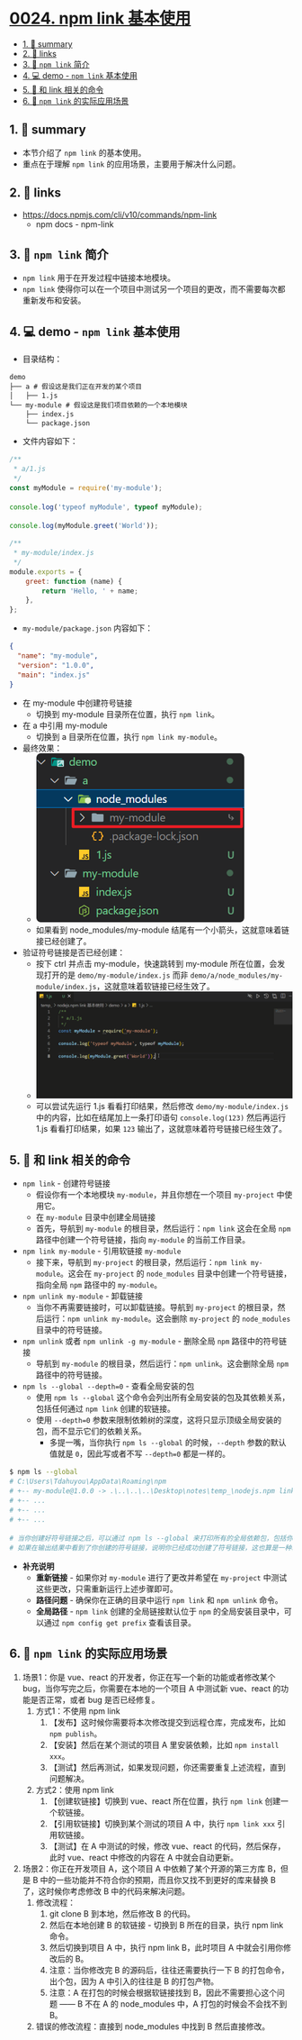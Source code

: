 # [0024. npm link 基本使用](https://github.com/Tdahuyou/nodejs/tree/main/0024.%20npm%20link%20%E5%9F%BA%E6%9C%AC%E4%BD%BF%E7%94%A8)

<!-- region:toc -->
- [1. 📝 summary](#1--summary)
- [2. 🔗 links](#2--links)
- [3. 📒 `npm link` 简介](#3--npm-link-简介)
- [4. 💻 demo - `npm link` 基本使用](#4--demo---npm-link-基本使用)
- [5. 📒 和 link 相关的命令](#5--和-link-相关的命令)
- [6. 📒 `npm link` 的实际应用场景](#6--npm-link-的实际应用场景)
<!-- endregion:toc -->

## 1. 📝 summary

- 本节介绍了 `npm link` 的基本使用。
- 重点在于理解 `npm link` 的应用场景，主要用于解决什么问题。

## 2. 🔗 links

- https://docs.npmjs.com/cli/v10/commands/npm-link
  - npm docs - npm-link

## 3. 📒 `npm link` 简介

- `npm link` 用于在开发过程中链接本地模块。
- `npm link` 使得你可以在一个项目中测试另一个项目的更改，而不需要每次都重新发布和安装。

## 4. 💻 demo - `npm link` 基本使用

- 目录结构：

```shell
demo
├── a # 假设这是我们正在开发的某个项目
│   ├── 1.js
└── my-module # 假设这是我们项目依赖的一个本地模块
    ├── index.js
    └── package.json
```

- 文件内容如下：

```js
/**
 * a/1.js
 */
const myModule = require('my-module');

console.log('typeof myModule', typeof myModule);

console.log(myModule.greet('World'));
```

```js
/**
 * my-module/index.js
 */
module.exports = {
    greet: function (name) {
        return 'Hello, ' + name;
    },
};
```

- `my-module/package.json` 内容如下：

```json
{
  "name": "my-module",
  "version": "1.0.0",
  "main": "index.js"
}
```

- 在 my-module 中创建符号链接
  - 切换到 my-module 目录所在位置，执行 `npm link`。
- 在 a 中引用 my-module
  - 切换到 a 目录所在位置，执行 `npm link my-module`。
- 最终效果：
  - ![](md-imgs/2024-11-11-16-35-02.png)
  - 如果看到 node_modules/my-module 结尾有一个小箭头，这就意味着链接已经创建了。
- 验证符号链接是否已经创建：
  - 按下 ctrl 并点击 my-module，快速跳转到 my-module 所在位置，会发现打开的是 `demo/my-module/index.js` 而非 `demo/a/node_modules/my-module/index.js`，这就意味着软链接已经生效了。
  - ![](./md-imgs/1.gif)
  - 可以尝试先运行 1.js 看看打印结果，然后修改 `demo/my-module/index.js` 中的内容，比如在结尾加上一条打印语句 `console.log(123)` 然后再运行 1.js 看看打印结果，如果 `123` 输出了，这就意味着符号链接已经生效了。

## 5. 📒 和 link 相关的命令

- `npm link` - 创建符号链接
  - 假设你有一个本地模块 `my-module`，并且你想在一个项目 `my-project` 中使用它。
  - 在 `my-module` 目录中创建全局链接
  - 首先，导航到 `my-module` 的根目录，然后运行：`npm link` 这会在全局 `npm` 路径中创建一个符号链接，指向 `my-module` 的当前工作目录。
- `npm link my-module` - 引用软链接 `my-module`
  - 接下来，导航到 `my-project` 的根目录，然后运行：`npm link my-module`。这会在 `my-project` 的 `node_modules` 目录中创建一个符号链接，指向全局 `npm` 路径中的 `my-module`。
- `npm unlink my-module` - 卸载链接
  - 当你不再需要链接时，可以卸载链接。导航到 `my-project` 的根目录，然后运行：`npm unlink my-module`。这会删除 `my-project` 的 `node_modules` 目录中的符号链接。
- `npm unlink` 或者 `npm unlink -g my-module` - 删除全局 `npm` 路径中的符号链接
  - 导航到 `my-module` 的根目录，然后运行：`npm unlink`。这会删除全局 `npm` 路径中的符号链接。
- `npm ls --global --depth=0` - 查看全局安装的包
  - 使用 `npm ls --global` 这个命令会列出所有全局安装的包及其依赖关系，包括任何通过 `npm link` 创建的软链接。
  - 使用 `--depth=0` 参数来限制依赖树的深度，这将只显示顶级全局安装的包，而不显示它们的依赖关系。
    - 多提一嘴，当你执行 `npm ls --global` 的时候，`--depth` 参数的默认值就是 `0`，因此写或者不写 `--depth=0` 都是一样的。

```bash
$ npm ls --global
# C:\Users\Tdahuyou\AppData\Roaming\npm
# +-- my-module@1.0.0 -> .\..\..\..\Desktop\notes\temp_\nodejs.npm link 基本使用\demo\my-module
# +-- ...
# +-- ...
# +-- ...

# 当你创建好符号链接之后，可以通过 npm ls --global 来打印所有的全局依赖包，包括你创建的符号链接。
# 如果在输出结果中看到了你创建的符号链接，说明你已经成功创建了符号链接，这也算是一种验证符号链接是否创建成功的方式。
```

- **补充说明**
  - **重新链接** - 如果你对 `my-module` 进行了更改并希望在 `my-project` 中测试这些更改，只需重新运行上述步骤即可。
  - **路径问题** - 确保你在正确的目录中运行 `npm link` 和 `npm unlink` 命令。
  - **全局路径** - `npm link` 创建的全局链接默认位于 `npm` 的全局安装目录中，可以通过 `npm config get prefix` 查看该目录。

## 6. 📒 `npm link` 的实际应用场景

1. 场景1：你是 vue、react 的开发者，你正在写一个新的功能或者修改某个 bug，当你写完之后，你需要在本地的一个项目 A 中测试新 vue、react 的功能是否正常，或者 bug 是否已经修复。
   1. 方式1：不使用 npm link
      1. 【发布】这时候你需要将本次修改提交到远程仓库，完成发布，比如 `npm publish`。
      2. 【安装】然后在某个测试的项目 A 里安装依赖，比如 `npm install xxx`。
      3. 【测试】然后再测试，如果发现问题，你还需要重复上述流程，直到问题解决。
   2. 方式2：使用 npm link
      1. 【创建软链接】切换到 vue、react 所在位置，执行 `npm link` 创建一个软链接。
      2. 【引用软链接】切换到某个测试的项目 A 中，执行 `npm link xxx` 引用软链接。
      3. 【测试】在 A 中测试的时候，修改 vue、react 的代码，然后保存，此时 vue、react 中修改的内容在 A 中就会自动更新。
2. 场景2：你正在开发项目 A，这个项目 A 中依赖了某个开源的第三方库 B，但是 B 中的一些功能并不符合你的预期，而且你又找不到更好的库来替换 B 了，这时候你考虑修改 B 中的代码来解决问题。
   1. 修改流程：
      1. git clone B 到本地，然后修改 B 的代码。
      2. 然后在本地创建 B 的软链接 - 切换到 B 所在的目录，执行 npm link 命令。
      3. 然后切换到项目 A 中，执行 npm link B，此时项目 A 中就会引用你修改后的 B。
      4. 注意：当你修改完 B 的源码后，往往还需要执行一下 B 的打包命令，出个包，因为 A 中引入的往往是 B 的打包产物。
      5. 注意：A 在打包的时候会根据软链接找到 B，因此不需要担心这个问题 —— B 不在 A 的 node_modules 中，A 打包的时候会不会找不到 B。
   2. 错误的修改流程：直接到 node_modules 中找到 B 然后直接修改。
